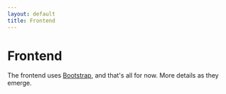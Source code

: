 ```yaml
---
layout: default
title: Frontend
---
```


# Frontend

The frontend uses [Bootstrap](https://getbootstrap.com/), and that's all for now. More details as they emerge.

